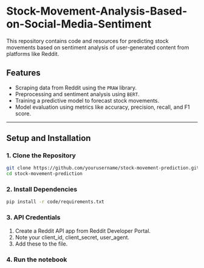# Stock-Movement-Analysis-Based-on-Social-Media-Sentiment
This repository contains code and resources for predicting stock movements based on sentiment analysis of user-generated content from platforms like Reddit.

## **Features**
- Scraping data from Reddit using the `PRAW` library.
- Preprocessing and sentiment analysis using `BERT`.
- Training a predictive model to forecast stock movements.
- Model evaluation using metrics like accuracy, precision, recall, and F1 score.

---

## **Setup and Installation**

### **1. Clone the Repository**
```bash
git clone https://github.com/yourusername/stock-movement-prediction.git
cd stock-movement-prediction
```
### **2. Install Dependencies**
```bash
pip install -r code/requirements.txt
```
### **3. API Credentials**
1. Create a Reddit API app from Reddit Developer Portal.
2. Note your client_id, client_secret, user_agent.
3. Add these to the file.
### **4. Run the notebook**

